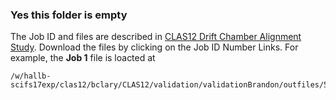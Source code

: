 ### Yes this folder is empty
The Job ID and files are described in [CLAS12 Drift Chamber Alignment Study](https://clasweb.jlab.org/wiki/index.php/CLAS12_Drift_Chamber_Alignment_Study). Download the files by clicking on the Job ID Number Links. For example, the __Job 1__ file is loacted at 
```
/w/hallb-scifs17exp/clas12/bclary/CLAS12/validation/validationBrandon/outfiles/5c.6.4/root_out/out_clas_002391.0.9_job1.root
```

